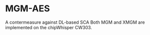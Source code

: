 # MGM-AES
A contermeasure against DL-based SCA
Both MGM and XMGM are implemented on the chipWhisper CW303.

